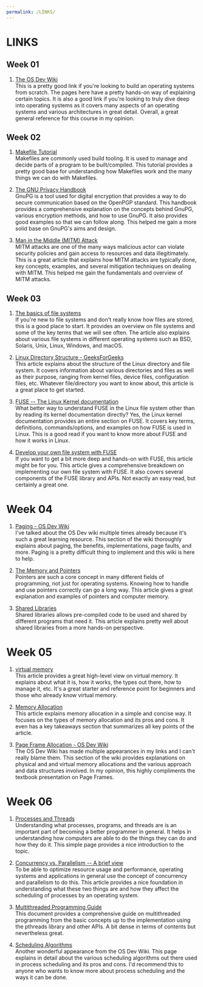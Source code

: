 ```yaml
---
permalink: /LINKS/
---
```


[The OS Dev Wiki]: https://wiki.osdev.org/

[Makefile Tutorial]: https://makefiletutorial.com/
[The GNU Privacy Handbook]: https://www.gnupg.org/gph/en/manual.html
[Man in the Middle (MITM) Attack]: https://www.veracode.com/security/man-middle-attack

[The basics of file systems]: https://www.ufsexplorer.com/articles/file-systems-basics/
[Linux Directory Structure - GeeksForGeeks]: https://www.geeksforgeeks.org/linux-directory-structure/
[FUSE -- The Linux Kernel documentation]: https://www.kernel.org/doc/html/latest/filesystems/fuse.html
[Develop your own file system with FUSE]: https://developer.ibm.com/articles/l-fuse/

[Paging - OS Dev Wiki]: https://wiki.osdev.org/Paging
[The Memory and Pointers]: http://www.cs.ecu.edu/karl/2530/fall17/Notes/lec20A.html
[Shared Libraries]: https://tldp.org/HOWTO/Program-Library-HOWTO/shared-libraries.html

[virtual memory]: https://www.techtarget.com/searchstorage/definition/virtual-memory
[Memory Allocation]: https://binaryterms.com/static-and-dynamic-memory-allocation.html
[Page Frame Allocation - OS Dev Wiki]: https://wiki.osdev.org/Page_Frame_Allocation

[Processes and Threads]: https://www.d.umn.edu/~gshute/os/processes-and-threads.xhtml
[Concurrency vs. Parallelism -- A brief view]: https://medium.com/@itIsMadhavan/concurrency-vs-parallelism-a-brief-review-b337c8dac350
[Multithreaded Programming Guide]: https://docs.oracle.com/cd/E18752_01/html/816-5137/docinfo.html
[Scheduling Algorithms]: https://wiki.osdev.org/Scheduling_Algorithms

# LINKS

## Week 01

1. [The OS Dev Wiki] <br>
This is a pretty good link if you're looking to build an operating systems from scratch. The pages here have a pretty hands-on way of explaining certain topics. It is also a good link if you're looking to truly dive deep into operating systems as it covers many aspects of an operating systems and various architectures in great detail. Overall, a great general reference for this course in my opinion.

## Week 02

1. [Makefile Tutorial] <br>
Makefiles are commonly used build tooling. It is used to manage and decide parts of a program to be built/compiled. This tutorial provides a pretty good base for understanding how Makefiles work and the many things we can do with Makefiles. 

2. [The GNU Privacy Handbook] <br>
GnuPG is a tool used for digital encryption that provides a way to do secure communication based on the OpenPGP standard. This handbook provides a comprehensive explanation on the concepts behind GnuPG, various encryption methods, and how to use GnuPG. It also provides good examples so that we can follow along. This helped me gain a more solid base on GnuPG's aims and design.

3. [Man in the Middle (MITM) Attack] <br>
MITM attacks are one of the many ways malicious actor can violate security policies and gain access to resources and data illegitimately. This is a great article that explains how MITM attacks are typically done, key concepts, examples, and several mitigation techniques on dealing with MITM. This helped me gain the fundamentals and overview of MITM attacks.

## Week 03

1. [The basics of file systems]<br>
If you're new to file systems and don't really know how files are stored, this is a good place to start. It provides an overview on file systems and some of the key terms that we will see often. The article also explains about various file systems in different operating systems such as BSD, Solaris, Unix, Linux, Windows, and macOS.

2. [Linux Directory Structure - GeeksForGeeks]<br>
This article explains about the structure of the Linux directory and file system. It covers information about various directories and files as well as their purpose, ranging from kernel files, device files, configuration files, etc. Whatever file/directory you want to know about, this article is a great place to get started.

3. [FUSE -- The Linux Kernel documentation]<br>
What better way to understand FUSE in the Linux file system other than by reading its kernel documentation directly? Yes, the Linux kernel documentation provides an entire section on FUSE. It covers key terms, definitions, commands/options, and examples on how FUSE is used in Linux. This is a good read if you want to know more about FUSE and how it works in Linux.

4. [Develop your own file system with FUSE]<br>
If you want to get a bit more deep and hands-on with FUSE, this article might be for you. This article gives a comprehensive breakdown on implementing our own file system with FUSE. It also covers several components of the FUSE library and APIs. Not exactly an easy read, but certainly a great one.

# Week 04

1. [Paging - OS Dev Wiki]<br>
I've talked about the OS Dev wiki multiple times already because it's such a great learning resource. This section of the wiki thoroughly explains about paging, the benefits, implementations, page faults, and more. Paging is a pretty difficult thing to implement and this wiki is here to help.

2. [The Memory and Pointers]<br>
Pointers are such a core concept in many different fields of programming, not just for operating systems. Knowing how to handle and use pointers correctly can go a long way. This article gives a great explanation and examples of pointers and computer memory.

3. [Shared Libraries]<br>
Shared libraries allows pre-compiled code to be used and shared by different programs that need it. This article explains pretty well about shared libraries from a more hands-on perspective.

# Week 05

1. [virtual memory]<br>
This article provides a great high-level view on virtual memory. It explains about what it is, how it works, the types out there, how to manage it, etc. It's a great starter and reference point for beginners and those who already know virtual memory.

2. [Memory Allocation]<br>
This article explains memory allocation in a simple and concise way. It focuses on the types of memory allocation and its pros and cons. It even has a key takeaways section that summarizes all key points of the article.

3. [Page Frame Allocation - OS Dev Wiki]<br>
The OS Dev Wiki has made multiple appearances in my links and I can't really blame them. This section of the wiki provides explanations on physical and and virtual memory allocations and the various approach and data structures involved. In my opinion, this highly compliments the textbook presentation on Page Frames.

# Week 06

1. [Processes and Threads]<br>
Understanding what processes, programs, and threads are is an important part of becoming a better programmer in general. It helps in understanding how computers are able to do the things they can do and how they do it. This simple page provides a nice introduction to the topic.

2. [Concurrency vs. Parallelism -- A brief view]<br>
To be able to optimize resource usage and performance, operating systems and applications in general use the concept of concurrency and parallelism to do this. This article provides a nice foundation in understanding what these two things are and how they affect the scheduling of processes by an operating system.

3. [Multithreaded Programming Guide]<br>
This document provides a comprehensive guide on multithreaded programming from the basic concepts up to the implementation using the pthreads library and other APIs. A bit dense in terms of contents but nevertheless great.

4. [Scheduling Algorithms]<br>
Another wonderful appearance from the OS Dev Wiki. This page explains in detail about the various scheduling algorithms out there used in process scheduling and its pros and cons. I'd recommend this to anyone who wants to know more about process scheduling and the ways it can be done.
